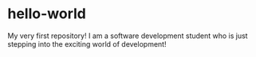 # hello-world
My very first repository!
I am a software development student who is just stepping into the exciting world of development! 
